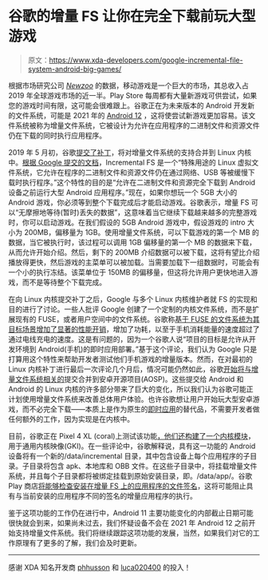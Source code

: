 # 谷歌的增量 FS 让你在完全下载前玩大型游戏

> 原文：<https://www.xda-developers.com/google-incremental-file-system-android-big-games/>

根据市场研究公司 [*Newzoo*](https://newzoo.com/insights/articles/newzoo-adjusts-global-games-forecast-to-148-8-billion-slower-growth-in-console-spending-starts-sooner-than-expected/) 的数据，移动游戏是一个巨大的市场，其总收入占 2019 年全球游戏市场的近一半。Play Store 每周都有大量新游戏可供尝试，如果您的游戏时间有限，这可能会很难跟上。谷歌正在为未来版本的 Android 开发新的文件系统，可能是 2021 年的 [Android 12](https://www.xda-developers.com/android-12/) ，这将使尝试新游戏更加容易。该文件系统被称为增量文件系统，它被设计为允许在应用程序的二进制文件和资源文件仍在下载的同时执行应用程序。

2019 年 5 月初，谷歌[提交了补丁](https://lwn.net/Articles/787606/)，将对增量文件系统的支持合并到 Linux 内核中。[根据 Google 提交的文档](https://lore.kernel.org/linux-fsdevel/20190502040331.81196-1-ezemtsov@google.com/T/#Z2e.:..:20190502040331.81196-2-ezemtsov::40google.com:0Documentation:filesystems:incrementalfs.rst)，Incremental FS 是一个“特殊用途的 Linux 虚拟文件系统，它允许在程序的二进制文件和资源文件仍在通过网络、USB 等被缓慢下载时执行程序。”这个特性的目的是“允许在二进制文件和资源完全下载到 Android 设备之前运行大型 Android 应用程序。”现在，如果你想玩一个 5GB 大小的 Android 游戏，你必须等到整个下载完成后才能启动游戏。谷歌表示，增量 FS 可以“无摩擦地等待(暂时)丢失的数据”，这意味着当它继续下载越来越多的完整游戏时，你可以启动游戏。在我们假设的 5GB Android 游戏中，假设游戏的 intro 大小为 200MB，偏移量为 1GB。使用增量文件系统，可以下载游戏的第一个 MB 的数据，当它被执行时，该过程可以调用 1GB 偏移量的第一个 MB 的数据来下载，从而允许开始介绍。然后，剩下的 200MB 介绍数据可以被下载，这将有望比介绍播放得更快，然后游戏的主菜单可以被加载。当需要加载下一组数据时，可能会有一个小的执行冻结。该菜单位于 150MB 的偏移量，但这将允许用户更快地进入游戏，而不是等待整个下载完成。

在向 Linux 内核提交补丁之后，Google 与多个 Linux 内核维护者就 FS 的实现和目的进行了讨论。一些人批评 Google 创建了一个定制的内核文件系统，而不是扩展现有的 FUSE，或者用户空间中的文件系统。谷歌称[基于 FUSE 的文件系统为其目标场景增加了显著的性能开销](https://www.xda-developers.com/diving-into-sdcardfs-how-googles-fuse-replacement-will-reduce-io-overhead/)，增加了功耗，以至于手机消耗能量的速度超过了通过电线充电的速度。这是有问题的，因为一个谷歌人说“项目的目标是允许从开发环境到 Android(手机)的即时应用部署。”基于这个评论，我们认为 Google 只是打算用这个特性来帮助开发者测试他们手机游戏的增量版本。然而，在对最初的 Linux 内核补丁进行最后一次评论几个月后，情况可能仍然如此，谷歌[开始将与增量文件系统相关的](https://android-review.googlesource.com/q/incremental)提交合并到安卓开源项目(AOSP)。这些提交给 Android 和 Android 的 Linux 内核的许多部分带来了巨大的变化，所以我们认为谷歌可能正计划使用增量文件系统来改善总体用户体验。也许谷歌想让用户开始玩大型安卓游戏，而不必完全下载——本质上是作为原生的[即时应用](https://www.xda-developers.com/tag/instant-apps/)的替代品，不需要开发者做任何额外的工作，因为实现是在内核中。

目前，谷歌正在 Pixel 4 XL (coral)上测试该功能[，他们还](https://android-review.googlesource.com/c/platform/system/sepolicy/+/1234498)[构建了一个内核模块](https://android-review.googlesource.com/c/kernel/common/+/1222873)，用于通用内核映像(GKI)。在一些评论中，谷歌解释说，具有这一功能的 Android 设备将有一个新的/data/incremental 目录，其中包含设备上每个应用程序的子目录。子目录将包含 apk、本地库和 OBB 文件。在这些子目录中，将挂载增量文件系统，并且每个子目录都将被绑定挂载到原始安装目录，即。/data/app/。谷歌 Play 商店[将能够检查安装在增量 FS 上的应用程序的文件签名](https://android-review.googlesource.com/c/platform/system/sepolicy/+/1234499)，这将可能阻止具有与当前安装的应用程序不同的签名的增量应用程序的执行。

鉴于这项功能的工作仍在进行中，Android 11 主要功能变化的内部截止日期可能很快就会到来，如果尚未过去，我们怀疑设备不会在 2021 年 Android 12 之前开始支持增量文件系统。我们将继续跟踪这项功能的发展，当然，如果我们对它的工作原理有了更多的了解，我们会及时更新。

* * *

感谢 XDA 知名开发商 [phhusson](https://forum.xda-developers.com/member.php?u=1915408) 和 [luca020400](https://forum.xda-developers.com/member.php?u=5778309) 的投入！